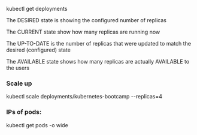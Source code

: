 kubectl get deployments

The DESIRED state is showing the configured number of replicas

The CURRENT state show how many replicas are running now

The UP-TO-DATE is the number of replicas that were updated to match the desired (configured) state

The AVAILABLE state shows how many replicas are actually AVAILABLE to the users

### Scale up

kubectl scale deployments/kubernetes-bootcamp --replicas=4

### IPs of pods:

kubectl get pods -o wide
